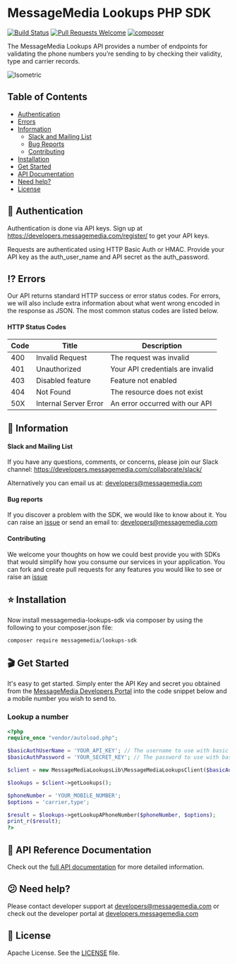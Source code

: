 # MessageMedia Lookups PHP SDK
[![Build Status](https://travis-ci.org/messagemedia/lookups-php-sdk.svg?branch=master)](https://travis-ci.org/messagemedia/lookups-php-sdk)
[![Pull Requests Welcome](https://img.shields.io/badge/PRs-welcome-brightgreen.svg?style=flat)](http://makeapullrequest.com)
[![composer](https://badge.fury.io/ph/messagemedia%2Flookups-sdk.svg)](https://packagist.org/packages/messagemedia/lookups-sdk)

The MessageMedia Lookups API provides a number of endpoints for validating the phone numbers you’re sending to by checking their validity, type and carrier records.

![Isometric](https://developers.messagemedia.com/wp-content/uploads/2017/11/lookups-api.png)

## Table of Contents
* [Authentication](#closed_lock_with_key-authentication)
* [Errors](#interrobang-errors)
* [Information](#newspaper-information)
  * [Slack and Mailing List](#slack-and-mailing-list)
  * [Bug Reports](#bug-reports)
  * [Contributing](#contributing)
* [Installation](#star-installation)
* [Get Started](#clapper-get-started)
* [API Documentation](#closed_book-api-documentation)
* [Need help?](#confused-need-help)
* [License](#page_with_curl-license)

## :closed_lock_with_key: Authentication

Authentication is done via API keys. Sign up at https://developers.messagemedia.com/register/ to get your API keys.

Requests are authenticated using HTTP Basic Auth or HMAC. Provide your API key as the auth_user_name and API secret as the auth_password.

## :interrobang: Errors

Our API returns standard HTTP success or error status codes. For errors, we will also include extra information about what went wrong encoded in the response as JSON. The most common status codes are listed below.

#### HTTP Status Codes

| Code      | Title       | Description |
|-----------|-------------|-------------|
| 400 | Invalid Request | The request was invalid |
| 401 | Unauthorized | Your API credentials are invalid |
| 403 | Disabled feature | Feature not enabled |
| 404 | Not Found |	The resource does not exist |
| 50X | Internal Server Error | An error occurred with our API |

## :newspaper: Information

#### Slack and Mailing List

If you have any questions, comments, or concerns, please join our Slack channel:
https://developers.messagemedia.com/collaborate/slack/

Alternatively you can email us at:
developers@messagemedia.com

#### Bug reports

If you discover a problem with the SDK, we would like to know about it. You can raise an [issue](https://github.com/messagemedia/signingkeys-nodejs-sdk/issues) or send an email to: developers@messagemedia.com

#### Contributing

We welcome your thoughts on how we could best provide you with SDKs that would simplify how you consume our services in your application. You can fork and create pull requests for any features you would like to see or raise an [issue](https://github.com/messagemedia/signingkeys-nodejs-sdk/issues)


## :star: Installation
Now install messagemedia-lookups-sdk via composer by using the following to your composer.json file:
```
composer require messagemedia/lookups-sdk
```

## :clapper: Get Started
It's easy to get started. Simply enter the API Key and secret you obtained from the [MessageMedia Developers Portal](https://developers.messagemedia.com) into the code snippet below and a mobile number you wish to send to.

### Lookup a number
```php
<?php
require_once "vendor/autoload.php";

$basicAuthUserName = 'YOUR_API_KEY'; // The username to use with basic authentication
$basicAuthPassword = 'YOUR_SECRET_KEY'; // The password to use with basic authentication

$client = new MessageMediaLookupsLib\MessageMediaLookupsClient($basicAuthUserName, $basicAuthPassword);

$lookups = $client->getLookups();

$phoneNumber = 'YOUR_MOBILE_NUMBER';
$options = 'carrier,type';

$result = $lookups->getLookupAPhoneNumber($phoneNumber, $options);
print_r($result);
?>
```

## :closed_book: API Reference Documentation
Check out the [full API documentation](https://developers.messagemedia.com/code/lookups-api-documentation/) for more detailed information.

## :confused: Need help?
Please contact developer support at developers@messagemedia.com or check out the developer portal at [developers.messagemedia.com](https://developers.messagemedia.com/)

## :page_with_curl: License
Apache License. See the [LICENSE](LICENSE) file.
